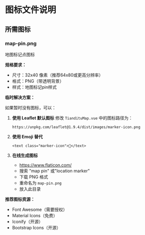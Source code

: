 # 图标文件说明

## 所需图标

### map-pin.png
地图标记点图标

**规格要求：**
- 尺寸：32x40 像素（推荐64x80或更高分辨率）
- 格式：PNG（带透明背景）
- 样式：地图标记pin样式

**临时解决方案：**

如果暂时没有图标，可以：

1. **使用 Leaflet 默认图标**
   修改 `TiandituMap.vue` 中的图标路径为：
   ```
   https://unpkg.com/leaflet@1.9.4/dist/images/marker-icon.png
   ```

2. **使用 Emoji 替代**
   ```vue
   <text class="marker-icon">📍</text>
   ```

3. **在线生成图标**
   - https://www.flaticon.com/
   - 搜索 "map pin" 或"location marker"
   - 下载 PNG 格式
   - 重命名为 `map-pin.png`
   - 放入此目录

**推荐图标资源：**
- Font Awesome（需要授权）
- Material Icons（免费）
- Iconify（开源）
- Bootstrap Icons（开源）

